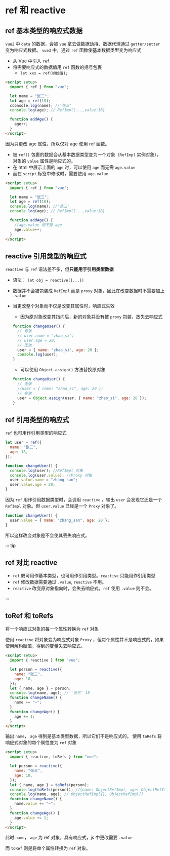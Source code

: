 # ref 和 reactive

## ref 基本类型的响应式数据

`vue2` 中 `data` 的数据，会被 `vue` 拿去做数据劫持、数据代理通过 `getter/setter` 变为响应式数据。
`vue3` 中，通过 `ref` 函数使基本数据类型变为响应式

- 从 Vue 中引入 `ref`
- 将需要响应式的数据值用 `ref` 函数的括号包裹
  - `let xxx = ref(初始值);`

```html
<script setup>
  import { ref } from "vue";

  let name = "张三";
  let age = ref(18);
  cconsole.log(name); //'张三'
  console.log(age); // RefImpl{...,value:18}

  function addAge() {
    age++;
  }
</script>
```

因为只更改 age 属性，所以仅对 age 使用 ref 函数。

- 被 `ref()` 包裹的数据会从基本数据类型变为一个对象（`RefImpl` 实例对象），对象的 `value` 属性是响应式的。
- 在 html 中展示上面的 `age` 时，可以使用 `age` 而无需 `age.value`
- 而在 `script` 标签中修改时，需要使用 `age.value`

```html
<script setup>
  import { ref } from "vue";

  let name = "张三";
  let age = ref(18);
  console.log(name); //'张三'
  console.log(age); // RefImpl{...,value:18}

  function addAge() {
    //age.value 而不是 age
    age.value++;
  }
</script>
```

## reactive 引用类型的响应式

`reactive` 与 `ref` 语法差不多，但**只能用于引用类型数据**

- 语法： `let obj = reactive({...})`

- 数据并不会被包装成 `RefImpl` 而是 `proxy` 对象，因此在改变数据时不需要加上 `.value`
- 当更改整个对象而不仅是改变其属性时，响应式失效

  - 因为原对象改变其指向后，新的对象并没有被 `proxy` 包装，故失去响应式

  ```javascript
  function changeUser() {
    // 有效
    // user.name = "zhao_si";
    // user.age = 20;
    // 无效
    user = { name: "zhao_si", age: 20 };
    console.log(user);
  }
  ```

  - 可以使用 `Object.assign()` 方法替换原对象

  ```javascript
  function changeUser() {
    // 无效
    //user = { name: "zhao_si", age: 20 };
    // 有效
    user = Object.assign(user, { name: "zhao_si", age: 20 });
  }
  ```

## ref 引用类型的响应式

`ref` 也可用作引用类型的响应式

```javascript
let user = ref({
  name: "张三",
  age: 18,
});

function changeUser() {
  console.log(user); //RefImpl 对象
  console.log(user.value); //Proxy 对象
  user.value.name = "zhang_san";
  user.value.age = 20;
}
```

因为 `ref` 用作引用数据类型时，会调用 `reactive` ，输出 `user` 会发现它还是一个 `RefImpl` 对象。但 `user.value` 已经是一个 `Proxy` 对象了。

```javascript
function changeUser() {
  user.value = { name: "zhang_san", age: 20 };
}
```

所以这样改变对象是不会使其丢失响应式。

::: tip

## ref 对比 reactive

- `ref` 既可用作基本类型，也可用作引用类型。`reactive` 只能用作引用类型
- `ref` 修改数据需要通过 `.value`, `reactive` 不用。
- `reactive` 改变原对象指向时，会失去响应式，`ref` 使用 `.value` 则不会。

:::

## toRef 和 toRefs

将一个响应式对象的每一个属性转换为 `ref` 对象

使用 `reactive` 将对象变为响应式对象 `Proxy` ，但每个属性并不是响应式的，如果使用解构赋值，得到的变量失去响应式。

```html
<script setup>
  import { reactive } from "vue";

  let person = reactive({
    name: "张三",
    age: 18,
  });
  let { name, age } = person;
  console.log(name, age); // '张三' 18
  function changeName() {
    name += "~";
  }
  function changeAge() {
    age += 1;
  }
</script>
```

输出 `name`， `age` 得到是基本类型数据，所以它们不是响应式的。
使用 `toRefs` 将响应式对象的每个属性变为 `ref` 对象

```html
<script setup>
  import { reactive, toRefs } from "vue";

  let person = reactive({
    name: "张三",
    age: 18,
  });
  let { name, age } = toRefs(person);
  console.log(toRefs(person)); //{name: ObjectRefImpl, age: ObjectRefImpl}
  console.log(name, age); // ObjectRefImpl{}, ObjectRefImpl{}
  function changeName() {
    name.value += "~";
  }
  function changeAge() {
    age.value += 1;
  }
</script>
```

此时 `name`， `age` 为 ref 对象，具有响应式，js 中更改需要 `.value`

而 `toRef` 则是将单个属性转换为 `ref` 对象。
